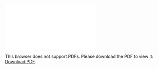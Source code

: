<object data="christ-in-song/CIS1908pdfs/210.pdf" type="application/pdf" width="100%" height="1024px">
    <embed src="christ-in-song/CIS1908pdfs/210.pdf">
        <p>This browser does not support PDFs. Please download the PDF to view it: <a href="christ-in-song/CIS1908pdfs/210.pdf">Download PDF</a>.</p>
    </embed>
</object>
